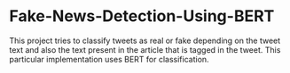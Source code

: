 # Fake-News-Detection-Using-BERT
This project tries to classify tweets as real or fake depending on the tweet text and also the text present in the article that is tagged in the tweet. This particular implementation uses BERT for classification.
